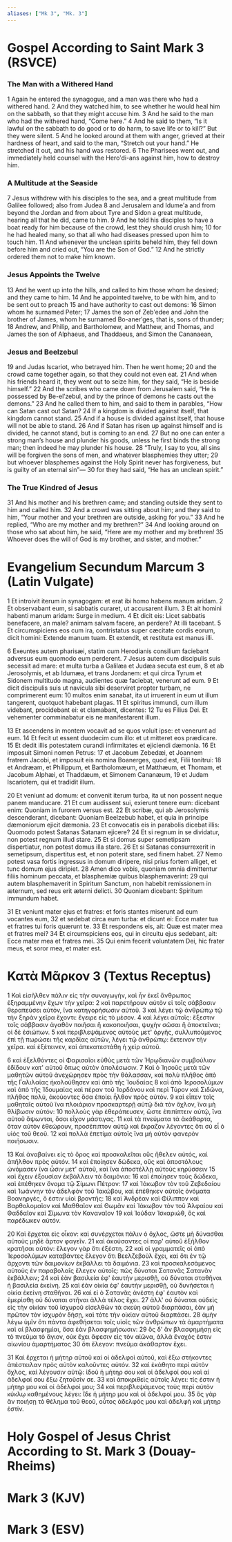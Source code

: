 ```yaml
---
aliases: ["Mk 3", "Mk. 3"]
---
```



# Gospel According to Saint Mark 3 (RSVCE)

### The Man with a Withered Hand
1 Again he entered the synagogue, and a man was there who had a withered hand.
2 And they watched him, to see whether he would heal him on the sabbath, so that they might accuse him.
3 And he said to the man who had the withered hand, “Come here.”
4 And he said to them, “Is it lawful on the sabbath to do good or to do harm, to save life or to kill?” But they were silent.
5 And he looked around at them with anger, grieved at their hardness of heart, and said to the man, “Stretch out your hand.” He stretched it out, and his hand was restored.
6 The Pharisees went out, and immediately held counsel with the Heroʹdi-ans against him, how to destroy him.
### A Multitude at the Seaside
7 Jesus withdrew with his disciples to the sea, and a great multitude from Galilee followed; also from Judea
8 and Jerusalem and Idumeʹa and from beyond the Jordan and from about Tyre and Sidon a great multitude, hearing all that he did, came to him.
9 And he told his disciples to have a boat ready for him because of the crowd, lest they should crush him;
10 for he had healed many, so that all who had diseases pressed upon him to touch him.
11 And whenever the unclean spirits beheld him, they fell down before him and cried out, “You are the Son of God.”
12 And he strictly ordered them not to make him known.
### Jesus Appoints the Twelve
13 And he went up into the hills, and called to him those whom he desired; and they came to him.
14 And he appointed twelve, to be with him, and to be sent out to preach
15 and have authority to cast out demons:
16 Simon whom he surnamed Peter;
17 James the son of Zebʹedee and John the brother of James, whom he surnamed Bo-anerʹges, that is, sons of thunder;
18 Andrew, and Philip, and Bartholomew, and Matthew, and Thomas, and James the son of Alphaeus, and Thaddaeus, and Simon the Cananaean,
### Jesus and Beelzebul
19 and Judas Iscariot, who betrayed him. Then he went home;
20 and the crowd came together again, so that they could not even eat.
21 And when his friends heard it, they went out to seize him, for they said, “He is beside himself.”
22 And the scribes who came down from Jerusalem said, “He is possessed by Be-elʹzebul, and by the prince of demons he casts out the demons.”
23 And he called them to him, and said to them in parables, “How can Satan cast out Satan?
24 If a kingdom is divided against itself, that kingdom cannot stand.
25 And if a house is divided against itself, that house will not be able to stand.
26 And if Satan has risen up against himself and is divided, he cannot stand, but is coming to an end.
27 But no one can enter a strong man’s house and plunder his goods, unless he first binds the strong man; then indeed he may plunder his house.
28 “Truly, I say to you, all sins will be forgiven the sons of men, and whatever blasphemies they utter;
29 but whoever blasphemes against the Holy Spirit never has forgiveness, but is guilty of an eternal sin”—
30 for they had said, “He has an unclean spirit.”
### The True Kindred of Jesus
31 And his mother and his brethren came; and standing outside they sent to him and called him.
32 And a crowd was sitting about him; and they said to him, “Your mother and your brethren are outside, asking for you.”
33 And he replied, “Who are my mother and my brethren?”
34 And looking around on those who sat about him, he said, “Here are my mother and my brethren!
35 Whoever does the will of God is my brother, and sister, and mother.”


# Evangelium Secundum Marcum 3 (Latin Vulgate)

1 Et introivit iterum in synagogam: et erat ibi homo habens manum aridam.
2 Et observabant eum, si sabbatis curaret, ut accusarent illum.
3 Et ait homini habenti manum aridam: Surge in medium.
4 Et dicit eis: Licet sabbatis benefacere, an male? animam salvam facere, an perdere? At illi tacebant.
5 Et circumspiciens eos cum ira, contristatus super cæcitate cordis eorum, dicit homini: Extende manum tuam. Et extendit, et restituta est manus illi.

6 Exeuntes autem pharisæi, statim cum Herodianis consilium faciebant adversus eum quomodo eum perderent.
7 Jesus autem cum discipulis suis secessit ad mare: et multa turba a Galilæa et Judæa secuta est eum,
8 et ab Jerosolymis, et ab Idumæa, et trans Jordanem: et qui circa Tyrum et Sidonem multitudo magna, audientes quæ faciebat, venerunt ad eum.
9 Et dicit discipulis suis ut navicula sibi deserviret propter turbam, ne comprimerent eum:
10 multos enim sanabat, ita ut irruerent in eum ut illum tangerent, quotquot habebant plagas.
11 Et spiritus immundi, cum illum videbant, procidebant ei: et clamabant, dicentes:
12 Tu es Filius Dei. Et vehementer comminabatur eis ne manifestarent illum.

13 Et ascendens in montem vocavit ad se quos voluit ipse: et venerunt ad eum.
14 Et fecit ut essent duodecim cum illo: et ut mitteret eos prædicare.
15 Et dedit illis potestatem curandi infirmitates et ejiciendi dæmonia.
16 Et imposuit Simoni nomen Petrus:
17 et Jacobum Zebedæi, et Joannem fratrem Jacobi, et imposuit eis nomina Boanerges, quod est, Filii tonitrui:
18 et Andræam, et Philippum, et Bartholomæum, et Matthæum, et Thomam, et Jacobum Alphæi, et Thaddæum, et Simonem Cananæum,
19 et Judam Iscariotem, qui et tradidit illum.

20 Et veniunt ad domum: et convenit iterum turba, ita ut non possent neque panem manducare.
21 Et cum audissent sui, exierunt tenere eum: dicebant enim: Quoniam in furorem versus est.
22 Et scribæ, qui ab Jerosolymis descenderant, dicebant: Quoniam Beelzebub habet, et quia in principe dæmoniorum ejicit dæmonia.
23 Et convocatis eis in parabolis dicebat illis: Quomodo potest Satanas Satanam ejicere?
24 Et si regnum in se dividatur, non potest regnum illud stare.
25 Et si domus super semetipsam dispertiatur, non potest domus illa stare.
26 Et si Satanas consurrexerit in semetipsum, dispertitus est, et non poterit stare, sed finem habet.
27 Nemo potest vasa fortis ingressus in domum diripere, nisi prius fortem alliget, et tunc domum ejus diripiet.
28 Amen dico vobis, quoniam omnia dimittentur filiis hominum peccata, et blasphemiæ quibus blasphemaverint:
29 qui autem blasphemaverit in Spiritum Sanctum, non habebit remissionem in æternum, sed reus erit æterni delicti.
30 Quoniam dicebant: Spiritum immundum habet.

31 Et veniunt mater ejus et fratres: et foris stantes miserunt ad eum vocantes eum,
32 et sedebat circa eum turba: et dicunt ei: Ecce mater tua et fratres tui foris quærunt te.
33 Et respondens eis, ait: Quæ est mater mea et fratres mei?
34 Et circumspiciens eos, qui in circuitu ejus sedebant, ait: Ecce mater mea et fratres mei.
35 Qui enim fecerit voluntatem Dei, hic frater meus, et soror mea, et mater est.


# Κατὰ Μᾶρκον 3 (Textus Receptus)

1 Καὶ εἰσῆλθεν πάλιν εἰς τὴν συναγωγήν, καὶ ἦν ἐκεῖ ἄνθρωπος ἐξηραμμένην ἔχων τὴν χεῖρα:
2 καὶ παρετήρουν αὐτὸν εἰ τοῖς σάββασιν θεραπεύσει αὐτόν, ἵνα κατηγορήσωσιν αὐτοῦ.
3 καὶ λέγει τῷ ἀνθρώπῳ τῷ τὴν ξηρὰν χεῖρα ἔχοντι: ἔγειρε εἰς τὸ μέσον.
4 καὶ λέγει αὐτοῖς: ἔξεστιν τοῖς σάββασιν ἀγαθὸν ποιῆσαι ἢ κακοποιῆσαι, ψυχὴν σῶσαι ἢ ἀποκτεῖναι; οἱ δὲ ἐσιώπων.
5 καὶ περιβλεψάμενος αὐτοὺς μετ' ὀργῆς, συλλυπούμενος ἐπὶ τῇ πωρώσει τῆς καρδίας αὐτῶν, λέγει τῷ ἀνθρώπῳ: ἔκτεινον τὴν χεῖρα. καὶ ἐξέτεινεν, καὶ ἀπεκατεστάθη ἡ χεὶρ αὐτοῦ.

6 καὶ ἐξελθόντες οἱ Φαρισαῖοι εὐθὺς μετὰ τῶν Ἡρῳδιανῶν συμβούλιον ἐδίδουν κατ' αὐτοῦ ὅπως αὐτὸν ἀπολέσωσιν.
7 Καὶ ὁ Ἰησοῦς μετὰ τῶν μαθητῶν αὐτοῦ ἀνεχώρησεν πρὸς τὴν θάλασσαν, καὶ πολὺ πλῆθος ἀπὸ τῆς Γαλιλαίας ἠκολούθησεν καὶ ἀπὸ τῆς Ἰουδαίας
8 καὶ ἀπὸ Ἱεροσολύμων καὶ ἀπὸ τῆς Ἰδουμαίας καὶ πέραν τοῦ Ἰορδάνου καὶ περὶ Τύρον καὶ Σιδῶνα, πλῆθος πολύ, ἀκούοντες ὅσα ἐποίει ἦλθον πρὸς αὐτόν.
9 καὶ εἶπεν τοῖς μαθηταῖς αὐτοῦ ἵνα πλοιάριον προσκαρτερῇ αὐτῷ διὰ τὸν ὄχλον, ἵνα μὴ θλίβωσιν αὐτόν:
10 πολλοὺς γὰρ ἐθεράπευσεν, ὥστε ἐπιπίπτειν αὐτῷ, ἵνα αὐτοῦ ἅψωνται, ὅσοι εἶχον μάστιγας.
11 καὶ τὰ πνεύματα τὰ ἀκάθαρτα, ὅταν αὐτὸν ἐθεώρουν, προσέπιπτον αὐτῷ καὶ ἔκραζον λέγοντες ὅτι σὺ εἶ ὁ υἱὸς τοῦ θεοῦ.
12 καὶ πολλὰ ἐπετίμα αὐτοῖς ἵνα μὴ αὐτὸν φανερὸν ποιήσωσιν.

13 Καὶ ἀναβαίνει εἰς τὸ ὄρος καὶ προσκαλεῖται οὓς ἤθελεν αὐτός, καὶ ἀπῆλθον πρὸς αὐτόν.
14 καὶ ἐποίησεν δώδεκα, οὓς καὶ ἀποστόλους ὠνόμασεν ἵνα ὦσιν μετ' αὐτοῦ, καὶ ἵνα ἀποστέλλῃ αὐτοὺς κηρύσσειν
15 καὶ ἔχειν ἐξουσίαν ἐκβάλλειν τὰ δαιμόνια:
16 καὶ ἐποίησεν τοὺς δώδεκα, καὶ ἐπέθηκεν ὄνομα τῷ Σίμωνι Πέτρον:
17 καὶ Ἰάκωβον τὸν τοῦ Ζεβεδαίου καὶ Ἰωάννην τὸν ἀδελφὸν τοῦ Ἰακώβου, καὶ ἐπέθηκεν αὐτοῖς ὀνόματα Βοανηργές, ὅ ἐστιν υἱοὶ βροντῆς:
18 καὶ Ἀνδρέαν καὶ Φίλιππον καὶ Βαρθολομαῖον καὶ Μαθθαῖον καὶ Θωμᾶν καὶ Ἰάκωβον τὸν τοῦ Ἁλφαίου καὶ Θαδδαῖον καὶ Σίμωνα τὸν Καναναῖον
19 καὶ Ἰούδαν Ἰσκαριώθ, ὃς καὶ παρέδωκεν αὐτόν.

20 Καὶ ἔρχεται εἰς οἶκον: καὶ συνέρχεται πάλιν ὁ ὄχλος, ὥστε μὴ δύνασθαι αὐτοὺς μηδὲ ἄρτον φαγεῖν.
21 καὶ ἀκούσαντες οἱ παρ' αὐτοῦ ἐξῆλθον κρατῆσαι αὐτόν: ἔλεγον γὰρ ὅτι ἐξέστη.
22 καὶ οἱ γραμματεῖς οἱ ἀπὸ Ἱεροσολύμων καταβάντες ἔλεγον ὅτι Βεελζεβοὺλ ἔχει, καὶ ὅτι ἐν τῷ ἄρχοντι τῶν δαιμονίων ἐκβάλλει τὰ δαιμόνια.
23 καὶ προσκαλεσάμενος αὐτοὺς ἐν παραβολαῖς ἔλεγεν αὐτοῖς: πῶς δύναται Σατανᾶς Σατανᾶν ἐκβάλλειν;
24 καὶ ἐὰν βασιλεία ἐφ' ἑαυτὴν μερισθῇ, οὐ δύναται σταθῆναι ἡ βασιλεία ἐκείνη.
25 καὶ ἐὰν οἰκία ἐφ' ἑαυτὴν μερισθῇ, οὐ δυνήσεται ἡ οἰκία ἐκείνη σταθῆναι.
26 καὶ εἰ ὁ Σατανᾶς ἀνέστη ἐφ' ἑαυτὸν καὶ ἐμερίσθη οὐ δύναται στῆναι ἀλλὰ τέλος ἔχει.
27 ἀλλ' οὐ δύναται οὐδεὶς εἰς τὴν οἰκίαν τοῦ ἰσχυροῦ εἰσελθὼν τὰ σκεύη αὐτοῦ διαρπάσαι, ἐὰν μὴ πρῶτον τὸν ἰσχυρὸν δήσῃ, καὶ τότε τὴν οἰκίαν αὐτοῦ διαρπάσει.
28 ἀμὴν λέγω ὑμῖν ὅτι πάντα ἀφεθήσεται τοῖς υἱοῖς τῶν ἀνθρώπων τὰ ἁμαρτήματα καὶ αἱ βλασφημίαι, ὅσα ἐὰν βλασφημήσωσιν:
29 ὃς δ' ἂν βλασφημήσῃ εἰς τὸ πνεῦμα τὸ ἅγιον, οὐκ ἔχει ἄφεσιν εἰς τὸν αἰῶνα, ἀλλὰ ἔνοχός ἐστιν αἰωνίου ἁμαρτήματος
30 ὅτι ἔλεγον: πνεῦμα ἀκάθαρτον ἔχει.

31 Καὶ ἔρχεται ἡ μήτηρ αὐτοῦ καὶ οἱ ἀδελφοὶ αὐτοῦ, καὶ ἔξω στήκοντες ἀπέστειλαν πρὸς αὐτὸν καλοῦντες αὐτόν.
32 καὶ ἐκάθητο περὶ αὐτὸν ὄχλος, καὶ λέγουσιν αὐτῷ: ἰδοὺ ἡ μήτηρ σου καὶ οἱ ἀδελφοί σου καὶ αἱ ἀδελφαί σου ἔξω ζητοῦσίν σε.
33 καὶ ἀποκριθεὶς αὐτοῖς λέγει: τίς ἐστιν ἡ μήτηρ μου καὶ οἱ ἀδελφοί μου;
34 καὶ περιβλεψάμενος τοὺς περὶ αὐτὸν κύκλῳ καθημένους λέγει: ἴδε ἡ μήτηρ μου καὶ οἱ ἀδελφοί μου.
35 ὃς γὰρ ἂν ποιήσῃ τὸ θέλημα τοῦ θεοῦ, οὗτος ἀδελφός μου καὶ ἀδελφὴ καὶ μήτηρ ἐστίν.


# Holy Gospel of Jesus Christ According to St. Mark 3 (Douay-Rheims)


# Mark 3 (KJV)


# Mark 3 (ESV)

